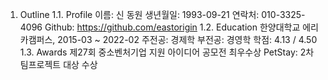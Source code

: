 1. Outline
1.1. Profile
이름: 신 동원
생년월일: 1993-09-21
연락처: 010-3325-4096
Github: https://github.com/eastorigin
1.2. Education
한양대학교 에리카캠퍼스, 2015-03 ~ 2022-02
주전공: 경제학
부전공: 경영학
학점: 4.13 / 4.50
1.3. Awards
제27회 중소벤처기업 지원 아이디어 공모전 최우수상
PetStay: 2차 팀프로젝트 대상 수상

